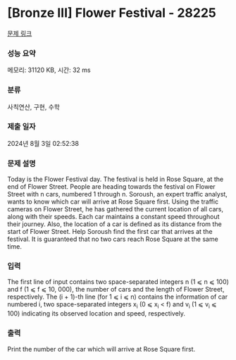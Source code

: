 # [Bronze III] Flower Festival - 28225 

[문제 링크](https://www.acmicpc.net/problem/28225) 

### 성능 요약

메모리: 31120 KB, 시간: 32 ms

### 분류

사칙연산, 구현, 수학

### 제출 일자

2024년 8월 3일 02:52:38

### 문제 설명

<p>Today is the Flower Festival day. The festival is held in Rose Square, at the end of Flower Street. People are heading towards the festival on Flower Street with n cars, numbered 1 through n. Soroush, an expert traffic analyst, wants to know which car will arrive at Rose Square first. Using the traffic cameras on Flower Street, he has gathered the current location of all cars, along with their speeds. Each car maintains a constant speed throughout their journey. Also, the location of a car is defined as its distance from the start of Flower Street. Help Soroush find the first car that arrives at the festival. It is guaranteed that no two cars reach Rose Square at the same time.</p>

### 입력 

 <p>The first line of input contains two space-separated integers n (1 ⩽ n ⩽ 100) and f (1 ⩽ f ⩽ 10, 000), the number of cars and the length of Flower Street, respectively. The (i + 1)-th line (for 1 ⩽ i ⩽ n) contains the information of car numbered i, two space-separated integers x<sub>i</sub> (0 ⩽ x<sub>i</sub> < f) and v<sub>i</sub> (1 ⩽ v<sub>i</sub> ⩽ 100) indicating its observed location and speed, respectively.</p>

### 출력 

 <p>Print the number of the car which will arrive at Rose Square first.</p>


